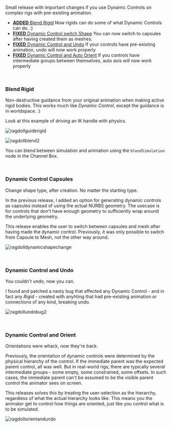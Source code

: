 Small release with important changes if you use Dynamic Controls on complex rigs with pre-existing animation.

- [**ADDED** Blend Rigid](#blend-rigid) Now rigids can do some of what Dynamic Controls can do. :)
- [**FIXED** Dynamic Control switch Shape](#dynamic-control-capsules) You can now switch to capsules after having created them as meshes.
- [**FIXED** Dynamic Control and Undo](#dynamic-control-and-undo) If your controls have pre-existing animation, undo will now work properly
- [**FIXED** Dynamic Control and Auto Orient](#dynamic-control-and-orient) If you controls have intermediate groups between themselves, auto axis will now work properly

<br>

### Blend Rigid

Non-destructive guidance from your original animation when making active rigid bodies. This works much like *Dynamic Control*, except the guidance is in worldspace. :)

Look at this example of driving an IK handle with physics.

![ragdollguiderigid](https://user-images.githubusercontent.com/2152766/101453898-f9a85b00-3927-11eb-83ed-dfd49331d850.gif)

![ragdollblend2](https://user-images.githubusercontent.com/2152766/101289774-6cb1b480-37f6-11eb-8fc7-b9e7e373ce3d.gif)

You can blend between simulation and animation using the `blendSimulation` node in the Channel Box.

<br>

### Dynamic Control Capsules

Change shape type, after creation. No matter the starting type.

In the previous release, I added an option for generating dynamic controls as capsules instead of using the actual NURBS geometry. The usecase is for controls that don't have enough geometry to sufficiently wrap around the underlying geometry.

This release enables the user to switch between capsules and mesh after having made the dynamic control. Previously, it was only possible to switch from Capsule to Mesh, not the other way around.

![ragdolldynamicshapechange](https://user-images.githubusercontent.com/2152766/101290043-eac28b00-37f7-11eb-84a4-10ca044e8637.gif)

<br>

### Dynamic Control and Undo

You couldn't undo, now you can.

I found and patched a nasty bug that affected any Dynamic Control - and in fact any *Rigid* - created with anyhting that had pre-existing animation or connections of any kind, breaking undo.

![ragdollundobug2](https://user-images.githubusercontent.com/2152766/101244387-2d07a180-36fe-11eb-9edd-ddbf0c808a44.gif)

<br>

### Dynamic Control and Orient

Orientations were whack, now they're back.

Previously, the orientation of dynamic controls were determined by the physical hierarchy of the control. If the immediate parent was the expected parent control, all was well. But in real-world rigs, there are typically several intermediate groups - some empty, some constrained, some offsets. In such cases, the immediate parent can't be assumed to be the visible parent control the animator sees on screen.

This releases solves this by treating the user-selection as the hierarchy, regardless of what the actual hierarchy looks like. This means you the animator get to control how things are oriented, just like you control what is to be simulated.

![ragdollorientandundo](https://user-images.githubusercontent.com/2152766/101290015-c666ae80-37f7-11eb-810d-8bbf5f024812.gif)

